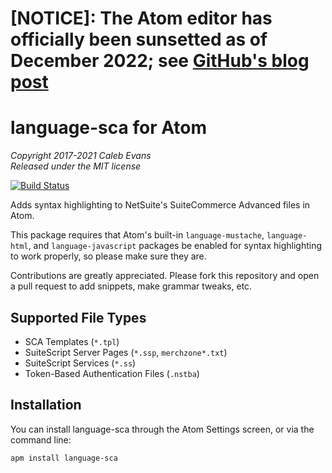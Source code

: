 # \[NOTICE\]: The Atom editor has officially been sunsetted as of December 2022; see [GitHub's blog post](https://github.blog/2022-06-08-sunsetting-atom/)

# language-sca for Atom

*Copyright 2017-2021 Caleb Evans*  
*Released under the MIT license*

[![Build Status](https://app.travis-ci.com/caleb531/language-sca.svg?branch=master)](https://app.travis-ci.com/caleb531/language-sca)

Adds syntax highlighting to NetSuite's SuiteCommerce Advanced files in Atom.

This package requires that Atom's built-in `language-mustache`, `language-html`,
and `language-javascript` packages be enabled for syntax highlighting to work
properly, so please make sure they are.

Contributions are greatly appreciated. Please fork this repository and open a
pull request to add snippets, make grammar tweaks, etc.

## Supported File Types

- SCA Templates (`*.tpl`)
- SuiteScript Server Pages (`*.ssp`, `merchzone*.txt`)
- SuiteScript Services (`*.ss`)
- Token-Based Authentication Files (`.nstba`)

## Installation

You can install language-sca through the Atom Settings screen, or via the
command line:

```
apm install language-sca
```
